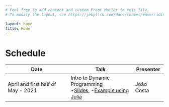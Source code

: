 ```yaml
---
# Feel free to add content and custom Front Matter to this file.
# To modify the layout, see https://jekyllrb.com/docs/themes/#overriding-theme-defaults

layout: home
title: Home
---
```


# Schedule

| Date                               | Talk                                                                                                                                  | Presenter  |
|------------------------------------|---------------------------------------------------------------------------------------------------------------------------------------|------------|
| April and first half of May - 2021 | Intro to Dynamic Programming <br/>-[Slides](/static/Dynamic-Programming-Slides.pdf), -[Example using Julia](/static/muffins_teste.jl) | João Costa |
